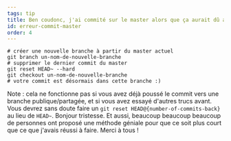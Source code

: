 ```yaml
---
tags: tip
title: Ben coudonc, j'ai commité sur le master alors que ça aurait dû aller sur une nouvelle branche&nbsp;!
id: erreur-commit-master
order: 4
---
```


```git
# créer une nouvelle branche à partir du master actuel
git branch un-nom-de-nouvelle-branche
# supprimer le dernier commit du master
git reset HEAD~ --hard
git checkout un-nom-de-nouvelle-branche
# votre commit est désormais dans cette branche :)
```

Note&nbsp;: cela ne fonctionne pas si vous avez déjà poussé le commit vers une branche publique/partagée, et si vous avez essayé d'autres trucs avant. Vous devrez sans doute faire un `git reset HEAD@{number-of-commits-back}` au lieu de `HEAD~`. Bonjour tristesse. Et aussi, beaucoup beaucoup beaucoup de personnes ont proposé une méthode géniale pour que ce soit plus court que ce que j'avais réussi à faire. Merci à tous&nbsp;!
